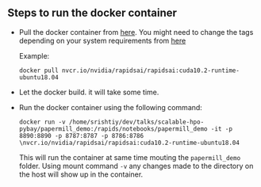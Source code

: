 ## Steps to run the docker container

- Pull the docker container from [here](https://ngc.nvidia.com/catalog/containers/nvidia:rapidsai:rapidsai). You might need to change the tags depending on your system requirements from [here](https://ngc.nvidia.com/catalog/containers/nvidia:rapidsai:rapidsai/tags)

    Example:

    `docker pull nvcr.io/nvidia/rapidsai/rapidsai:cuda10.2-runtime-ubuntu18.04`

- Let the docker build. it will take some time.
- Run the docker container using the following command:

    `docker run -v /home/srishtiy/dev/talks/scalable-hpo-pybay/papermill_demo:/rapids/notebooks/papermill_demo -it -p 8890:8890 -p 8787:8787 -p 8786:8786 \nvcr.io/nvidia/rapidsai/rapidsai:cuda10.2-runtime-ubuntu18.04`

    This will run the container at same time mouting the `papermill_demo` folder. Using mount command `-v` any changes made to the directory on the host will show up in the container.
